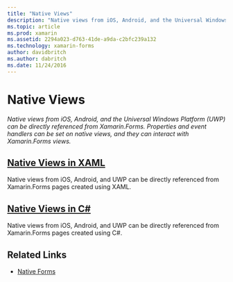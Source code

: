 ```yaml
---
title: "Native Views"
description: "Native views from iOS, Android, and the Universal Windows Platform (UWP) can be directly referenced from Xamarin.Forms. Properties and event handlers can be set on native views, and they can interact with Xamarin.Forms views."
ms.topic: article
ms.prod: xamarin
ms.assetid: 2294a023-d763-41de-a9da-c2bfc239a132
ms.technology: xamarin-forms
author: davidbritch
ms.author: dabritch
ms.date: 11/24/2016
---
```


# Native Views

_Native views from iOS, Android, and the Universal Windows Platform (UWP) can be directly referenced from Xamarin.Forms. Properties and event handlers can be set on native views, and they can interact with Xamarin.Forms views._

## [Native Views in XAML](xaml.md)

Native views from iOS, Android, and UWP can be directly referenced from Xamarin.Forms pages created using XAML.

## [Native Views in C#](code.md)

Native views from iOS, Android, and UWP can be directly referenced from Xamarin.Forms pages created using C#.


## Related Links

- [Native Forms](~/xamarin-forms/platform/native-forms.md)

